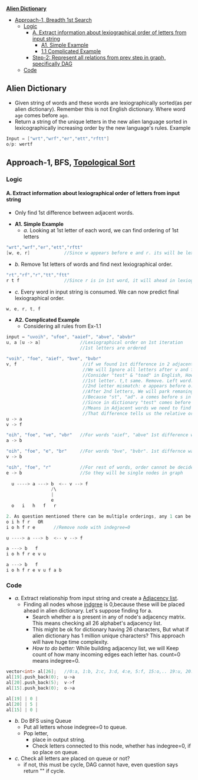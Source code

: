 **[Alien Dictionary](https://leetcode.com/problems/alien-dictionary/)**
- [Approach-1, Breadth 1st Search](#a1)
  - [Logic](#logic)
    - [A. Extract information about lexiographical order of letters from input string](#s1)
      - [A1. Simple Example](#ex1)
      - [1.1 Complicated Example](#ex2)
    - [Step-2: Represent all relations from prev step in graph, specifically DAG](#step2)
  - [Code](#code)

## Alien Dictionary
- Given string of words and these words are lexiographically sorted(as per alien dictionary). Remember this is not English dictionary. Where word `age` comes before `ago`.
- Return a string of the unique letters in the new alien language sorted in lexicographically increasing order by the new language's rules. Example
```c
Input = ["wrt","wrf","er","ett","rftt"]
o/p: wertf
```

<a name=a1></a>
## Approach-1, BFS, [Topological Sort](/DS_Questions/Data_Structures/Graphs)

<a name=logic></a>
### Logic

<a name=s1></a>
#### A. Extract information about lexiographical order of letters from input string
- Only find 1st difference between adjacent words.

<a name=ex1></a>
- **A1. Simple Example**
  - _a._ Looking at 1st letter of each word, we can find ordering of 1st letters
```c
"wrt","wrf","er","ett","rftt"
[w, e, r]             //Since w appears before e and r. its will be lexiographically ahead in alien dictionary
```
- _b._ Remove 1st letters of words and find next lexiographical order.
```c
"rt","rf","r","tt","ftt"
r t f                 //Since r is in 1st word, it will ahead in lexiographical order from other words
```
- _c._ Every word in input string is consumed. We can now predict final lexiographical order.
```c
w, e, r, t, f
```

<a name=ex2></a>
- **A2. Complicated Example**
  - Considering all rules from Ex-1.1
```c
input = "uvoih", "ufoe", "aaief", "abve", "abvbr"
u, a [u -> a]               //Lexiographical order on 1st iteration
                            //1st letters are ordered                            

"voih", "foe", "aief", "bve", "bvbr"
v, f                         //if we found 1st difference in 2 adjacent words, we will ignore all letters after 1st diff.
                             //We will Ignore all letters after v and f in 1st and 2nd word.
                             //Consider "test" & "toad" in English, How to find lexiographical order?
                             //1st letter. t,t same. Remove. Left word: "est", "oad".
                             //2nd letter mismatch: e appears before o. Lexiographical order till now: t,e,o
                             //After 2nd letters, We will park remaning letters to decide order later.
                             //Because "st", "ad". a comes before s in lexiographical order which is irrelevant
                             //Since in dictionary "test" comes before "toad".
                             //Means in Adjacent words we need to find first difference between them.
                             //That difference tells us the relative order between two letters.
u -> a
v -> f

"oih", "foe", "ve", "vbr"   //For words "aief", "abve" 1st difference was i,b
a -> b                 

"oih", "foe", "e", "br"     //For words "bve", "bvbr". 1st differnce was e,b.
v -> b

"oih", "foe", "r"           //For rest of words, order cannot be decided
e -> b                      //So they will be single nodes in graph
                 
  u ----> a ---> b  <-- v --> f
                 /\
                 |
                 e
  o   i   h   f   r

2. As question mentioned there can be multiple orderings, any 1 can be fine.
o i h f r   OR
i o h f r e       //Remove node with indegree=0

u ----> a ---> b  <-- v --> f

a ---> b   f
i o h f r e v u

a ---> b   f
i o h f r e v u f a b
```

<a name=code></a>
### Code
- _a._ Extract relationship from input string and create a [Adjacency list](/DS_Questions/Data_Structures/Graphs).
  - Finding all nodes whose [indgree](/DS_Questions/Data_Structures/Graphs) is 0,because these will be placed ahead in alien dictionary. Let's suppose finding for a.
    - Search whether a is present in any of node's adjacency matrix. This means checking all 26 alphabet's adjacency list.
    - This might be ok for dictionary having 26 characters, But what if alien dictionary has 1 million unique characters? This approach will have huge time complexity.
    - _How to do better:_ While building adjacency list, we will Keep count of how many incoming edges each letter has. count=0 means indegree=0.
```c
vector<int> al[26];   //0:a, 1:b, 2:c, 3:d, 4:e, 5:f, 15:o,.. 19:u, 20:v
al[19].push_back(0);  u->a
al[20].push_back(5);  v->f
al[15].push_back(0);  o->a

al[19] | 0 |
al[20] | 5 |
al[15] | 0 |

```
- _b._ Do BFS using Queue
  - Put all letters whose indegree=0 to queue.
  - Pop letter, 
    - place in output string.
    - Check letters connected to this node, whether has indegree=0, if so place on queue.
- _c._ Check all letters are placed on queue or not?
  - if not, this must be cycle, DAG cannot have, even question says return "" if cycle.
